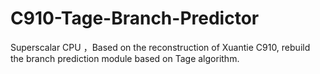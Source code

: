 # C910-Tage-Branch-Predictor
Superscalar CPU ，Based on the reconstruction of Xuantie C910, rebuild the branch prediction module based on Tage algorithm.
